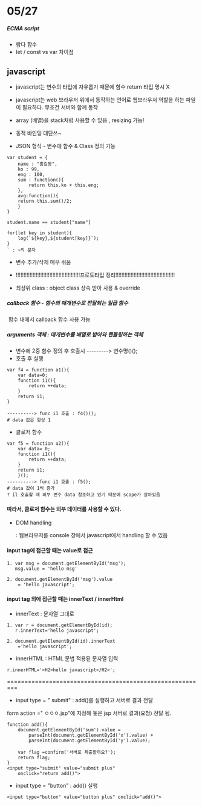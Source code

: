 # 05/27

##### ECMA script

- 람다 함수
- let / const vs var 차이점



## javascript

- javascript는 변수의 타입에 자유롭기 때문에 함수 return 타입 명시 X

- javascript는 web 브라우저 위에서 동작하는 언어로 웹브라우저 역할을 하는 파일이 필요하다.	무조건 서버와 함께 동작
- array (배열)을 stack처럼 사용할 수 있음 , resizing 가능!
- 동적 바인딩 대단쓰~
- JSON 형식 - 변수에 함수 &  Class 정의 가능

``` var student = {
var student = {
	name : "홍길동",
	ko : 99,
	eng : 100,
	sum : function(){
		return this.ko + this.eng;
	},
	avg:function(){
	return this.sum()/2;
	}
}

student.name == student["name"]

for(let key in student){
	log(`${key},${student[key]}`);
}
` : ~의 문자
```

- 변수 추가/삭제 매우 쉬움

- !!!!!!!!!!!!!!!!!!!!!!!!!!!!!!!!!!!!!!!!!!프로토타입 정리!!!!!!!!!!!!!!!!!!!!!!!!!!!!!!!!!!!!!!!

- 최상위 class : object class 상속 받아 사용 & override

  

##### callback 함수 - 함수의 매개변수로 전달되는 일급 함수

​							함수 내에서 callback 함수 사용 가능

##### arguments 객체 : 매개변수를 배열로 받아와 핸들링하는 객체



- 변수에 2중 함수 정의 후 호출시 ---------> 변수명()();
- 호출 후 실행

``` var f4 = function a1(){
var f4 = function a1(){
	var data=0;
	function i1(){
		return ++data;
	}
	return i1;
}

----------> func i1 호출 : f4()();
# data 값은 항상 1
```

- 클로저 함수

``` var f5 = function a2(){
var f5 = function a2(){
	var data= 0;
	function i1(){
		return ++data;
	}
	return i1;
	}();
----------> func i1 호출 : f5();
# data 값이 1씩 증가
? il 호출할 때 외부 변수 data 참조하고 있기 때문에 scope가 살아있음
```

#### 따라서,  클로저 함수는 외부 데이터를 사용할 수 있다.



- DOM handling 

  : 웹브라우저를 console 창에서 javascript에서 handling 할 수 있음

#### input tag에 접근할 때는 value로 접근

``` var msg = document.getElementById('msg');
1. var msg = document.getElementById('msg');
   msg.value = 'hello msg'
   
2. document.getElementById('msg').value 
	= 'hello javascript';

```

#### input tag 외에 접근할 때는 innerText / innerHtml

- innerText : 문자열 그대로

``` var r = document.getElementById(id);
1. var r = document.getElementById(id);
   r.innerText='hello javascript';

2. document.getElementById(id).innerText 
	='hello javascript';

```

- innerHTML : HTML 문법 적용된 문자열 입력

``` 
r.innerHTML='<H2>hello javascript</H2>';
```

=========================================================

* input type = " submit"  : add()를 실행하고 서버로 결과 전달

form action =" ㅇㅇㅇ.jsp"에 지정해 놓은 jsp 서버로 결과(요청) 전달 됨. 

``` 	<input type="button" value="button plus" onclick="add()">
function add(){
	document.getElementById('sum').value = 
		parseInt(document.getElementById('x').value) + 
		parseInt(document.getElementById('y').value);
	
	var flag =confirm('서버로 제출할까요?');
	return flag;
}
<input type="submit" value="submit plus" 
	onclick="return add()">
```

* input type = "button" : add() 실행

``` <input type="button" value="button plus" onclick="add()">
<input type="button" value="button plus" onclick="add()">
```







